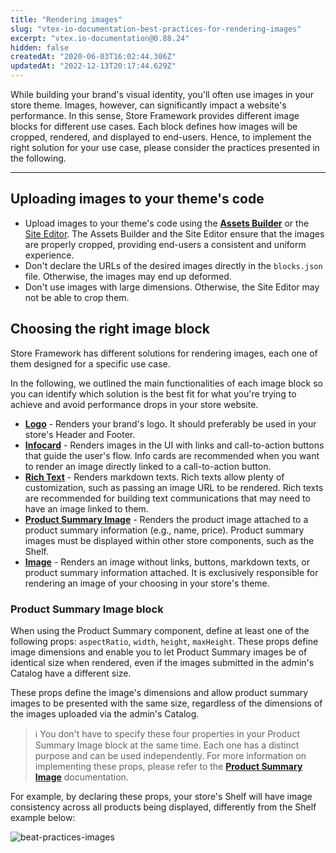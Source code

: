 ```yaml
---
title: "Rendering images"
slug: "vtex-io-documentation-best-practices-for-rendering-images"
excerpt: "vtex.io-documentation@0.88.24"
hidden: false
createdAt: "2020-06-03T16:02:44.306Z"
updatedAt: "2022-12-13T20:17:44.629Z"
---
```

While building your brand's visual identity, you'll often use images in your store theme. Images, however, can significantly impact a website's performance. In this sense, Store Framework provides different image blocks for different use cases. Each block defines how images will be cropped, rendered, and displayed to end-users. Hence, to implement the right solution for your use case, please consider the practices presented in the following.

---

## Uploading images to your theme's code
  
- Upload images to your theme's code using the [**Assets Builder**](https://developers.vtex.com/vtex-developer-docs/docs/vtex-io-documentation-using-the-assets-builder) or the [Site Editor](https://help.vtex.com/en/tutorial/site-editor-overview). The Assets Builder and the Site Editor ensure that the images are properly cropped, providing end-users a consistent and uniform experience.
- Don't declare the URLs of the desired images directly in the `blocks.json` file. Otherwise, the images may end up deformed.
- Don't use images with large dimensions. Otherwise, the Site Editor may not be able to crop them.

## Choosing the right image block

Store Framework has different solutions for rendering images, each one of them designed for a specific use case.

In the following, we outlined the main functionalities of each image block so you can identify which solution is the best fit for what you're trying to achieve and avoid performance drops in your store website.

- [**Logo**](https://developers.vtex.com/vtex-developer-docs/docs/vtex-store-components/logo) - Renders your brand's logo. It should preferably be used in your store's Header and Footer.
- [**Infocard**](https://developers.vtex.com/vtex-developer-docs/docs/vtex-store-components/infocard) - Renders images in the UI with links and call-to-action buttons that guide the user's flow. Info cards are recommended when you want to render an image directly linked to a call-to-action button.
- [**Rich Text**](https://developers.vtex.com/vtex-developer-docs/docs/vtex-rich-text) - Renders markdown texts. Rich texts allow plenty of customization, such as passing an image URL to be rendered. Rich texts are recommended for building text communications that may need to have an image linked to them.
- [**Product Summary Image**](https://developers.vtex.com/vtex-developer-docs/docs/vtex-product-summary-productsummaryimage) - Renders the product image attached to a product summary information (e.g., name, price). Product summary images must be displayed within other store components, such as the Shelf.
- [**Image**](https://developers.vtex.com/vtex-developer-docs/docs/vtex-store-components-image) - Renders an image without links, buttons, markdown texts, or product summary information attached. It is exclusively responsible for rendering an image of your choosing in your store's theme.

### Product Summary Image block

When using the Product Summary component, define at least one of the following props: `aspectRatio`, `width`, `height`, `maxHeight`. These props define image dimensions and enable you to let Product Summary images be of identical size when rendered, even if the images submitted in the admin's Catalog have a different size.

These props define the image's dimensions and allow product summary images to be presented with the same size, regardless of the dimensions of the images uploaded via the admin's Catalog.

>ℹ️ You don't have to specify these four properties in your Product Summary Image block at the same time. Each one has a distinct purpose and can be used independently. For more information on implementing these props, please refer to the [**Product Summary Image**](https://developers.vtex.com/vtex-developer-docs/docs/vtex-product-summary-productsummaryimage) documentation.

For example, by declaring these props, your store's Shelf will have image consistency across all products being displayed, differently from the Shelf example below:

![beat-practices-images](https://user-images.githubusercontent.com/52087100/80645249-3bdbf680-8a41-11ea-8f63-8b96b20f7c4b.png)
